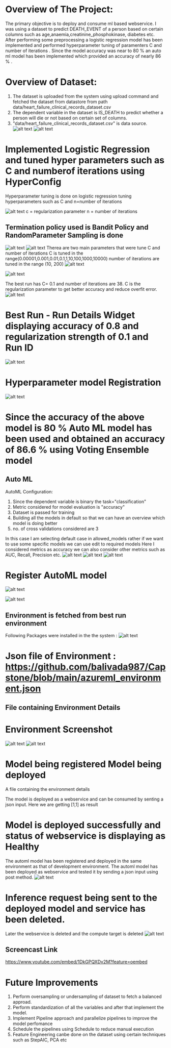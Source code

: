 # Overview of The Project:

The primary objective is to deploy and consume ml based  webservice. I was using a dataset to predict 
DEATH_EVENT  of a person based on certain columns  such as age,anaemia,creatinine_phosphokinase,
diabetes etc. After performing some preprocessing a logistic regression model has been implemented and performed 
hyperparameter tuning of paramenters C and number of iterations . Since the model accuracy was near to 80 % an 
auto ml model has been implemented which provided an accuracy of nearly 86 % . 



# Overview of Dataset:
1. The dataset is uploaded from the system using upload command and fetched the dataset from datastore from path data/heart_failure_clinical_records_dataset.csv
2. The dependent variable in the  dataset is IS_DEATH to predict whether a person will die or not based on certain set of columns.
3. "data/heart_failure_clinical_records_dataset.csv" is data source.
![alt text](https://github.com/balivada987/Capstone/blob/main/DatasetFilePath.PNG)
![alt text](https://github.com/balivada987/Capstone/blob/main/Dataset%20screenshot.PNG)




# Implemented Logistic Regression and tuned hyper parameters such as C and numberof iterations  using HyperConfig 
Hyperparameter tuning is done on logistic regression tuning hyperparameters such as  C and n=number of iterations

![alt text](https://github.com/balivada987/Capstone/blob/main/Hyper%201.PNG)
c = regularization parameter
n = number of iterations

## Termination policy used is Bandit Policy and RandomParameter Sampling is done
![alt text](https://github.com/balivada987/Capstone/blob/main/Hyper%202.PNG)
![alt text](https://github.com/balivada987/Capstone/blob/main/Hyper%203.PNG)
 Therea are two main parameters that were tune C and number of iterations  C is tuned in the range(0.00001,0.001,0.01,0.1,1,10,100,1000,10000)
 number of iterations are tuned in the range (10, 200)
 ![alt text](https://github.com/balivada987/Capstone/blob/main/HypeParameterC_iter.PNG)
 
 ![alt text](https://github.com/balivada987/Capstone/blob/main/HyperParametersRunDetails.PNG)
 
 
 The best run has C= 0.1 and number of iterations are 38. C is the regularization parameter to get better accuracy and reduce overfit error.
![alt text](https://github.com/balivada987/Capstone/blob/main/Hyper%204.PNG)

# Best Run - Run Details Widget displaying accuracy of 0.8 and regularization strength of 0.1 and Run ID

![alt text](https://github.com/balivada987/Capstone/blob/main/Hyper%205.PNG)

# Hyperparameter model Registration
![alt text](https://github.com/balivada987/Capstone/blob/main/HyperParameterRegisterModel.PNG)
# Since the accuracy of the above model is 80 % Auto ML model has been used and obtained an accuracy of 86.6 %  using Voting Ensemble model


## Auto ML
AutoML Configuration:
1. Since the dependent variable is binary  the task="classification"
2. Metric considered for model evaluation is "accuracy"
3. Dataset is passed for training
4. Building all the models in default so that we can have an overview which model is doing better
5. no. of cross validations considered are 3

In this case I am selecting default case in allowed_models  rather if we want to use some specific models we can use edit to required models
Here I considered metrics as accuracy we can also consider other metrics such as AUC, Recall, Precision etc.
![alt text](https://github.com/balivada987/Capstone/blob/main/AutoML1.png?raw=true)
![alt text](https://github.com/balivada987/Capstone/blob/main/AutoML%202.png?raw=true)
![alt text](https://github.com/balivada987/Capstone/blob/main/AutoML%203.png?raw=true)
# Register AutoML model
![alt text](https://github.com/balivada987/Capstone/blob/main/AutoMLModelRegistration.PNG)


 ![alt text](https://github.com/balivada987/Capstone/blob/main/AutoML%203.png?raw=true)

## Environment is fetched from best run environment
Following Packages were installed in the the system :
![alt text](https://github.com/balivada987/Capstone/blob/main/DependenciesScreenshot.PNG)
# Json file of Environment : https://github.com/balivada987/Capstone/blob/main/azureml_environment.json
## File containing Environment Details
# Environment Screenshot
![alt text](https://github.com/balivada987/Capstone/blob/main/AutoML%204.png?raw=true)
![alt text](https://github.com/balivada987/Capstone/blob/main/AutoML5.png?raw=true)


# Model being registered Model being deployed
A file containing the environment details

The model is deployed as a webservice and can be consumed by senting a json input.
Here we are getting [1,1] as result

# Model is deployed successfully and status of webservice is displaying as Healthy
The automl model has been registered and deployed in the same  environment as that of development environment.
The automl model has been deployed as webservice and tested it by sending a json input using post method.
![alt text](https://github.com/balivada987/Capstone/blob/main/AutoML6.png?raw=true)
#  Inference request being sent to the deployed model and service has been deleted. 
Later the webservice is deleted and the compute target is deleted
![alt text](https://github.com/balivada987/Capstone/blob/main/AutoML%207.png?raw=true)


## Screencast Link 
https://www.youtube.com/embed/1DkGPQXDv2M?feature=oembed


# Future Improvements
1. Perform oversampling or undersampling of dataset to fetch a balanced approad.
2. Perform standardization of all the variables and after that implement the model.
3. Implement Pipeline approach and parallelize pipelines to improve the model perfomance
4. Schedule the pipelines using Schedule to reduce manual execution
5. Feature Engineering canbe done on the dataset using certain techniques such as StepAIC, PCA etc
